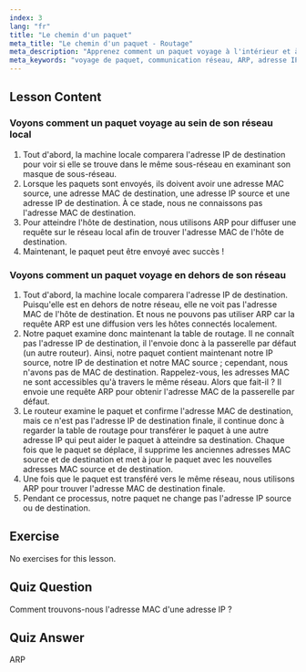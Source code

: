 ```yaml
---
index: 3
lang: "fr"
title: "Le chemin d'un paquet"
meta_title: "Le chemin d'un paquet - Routage"
meta_description: "Apprenez comment un paquet voyage à l'intérieur et à l'extérieur d'un réseau. Comprenez IP, MAC, ARP et les tables de routage pour la communication réseau. Démarrez votre parcours de mise en réseau Linux !"
meta_keywords: "voyage de paquet, communication réseau, ARP, adresse IP, adresse MAC, table de routage, mise en réseau Linux, guide du débutant"
---
```


## Lesson Content

### Voyons comment un paquet voyage au sein de son réseau local

1. Tout d'abord, la machine locale comparera l'adresse IP de destination pour voir si elle se trouve dans le même sous-réseau en examinant son masque de sous-réseau.
2. Lorsque les paquets sont envoyés, ils doivent avoir une adresse MAC source, une adresse MAC de destination, une adresse IP source et une adresse IP de destination. À ce stade, nous ne connaissons pas l'adresse MAC de destination.
3. Pour atteindre l'hôte de destination, nous utilisons ARP pour diffuser une requête sur le réseau local afin de trouver l'adresse MAC de l'hôte de destination.
4. Maintenant, le paquet peut être envoyé avec succès !

### Voyons comment un paquet voyage en dehors de son réseau

1. Tout d'abord, la machine locale comparera l'adresse IP de destination. Puisqu'elle est en dehors de notre réseau, elle ne voit pas l'adresse MAC de l'hôte de destination. Et nous ne pouvons pas utiliser ARP car la requête ARP est une diffusion vers les hôtes connectés localement.
2. Notre paquet examine donc maintenant la table de routage. Il ne connaît pas l'adresse IP de destination, il l'envoie donc à la passerelle par défaut (un autre routeur). Ainsi, notre paquet contient maintenant notre IP source, notre IP de destination et notre MAC source ; cependant, nous n'avons pas de MAC de destination. Rappelez-vous, les adresses MAC ne sont accessibles qu'à travers le même réseau. Alors que fait-il ? Il envoie une requête ARP pour obtenir l'adresse MAC de la passerelle par défaut.
3. Le routeur examine le paquet et confirme l'adresse MAC de destination, mais ce n'est pas l'adresse IP de destination finale, il continue donc à regarder la table de routage pour transférer le paquet à une autre adresse IP qui peut aider le paquet à atteindre sa destination. Chaque fois que le paquet se déplace, il supprime les anciennes adresses MAC source et de destination et met à jour le paquet avec les nouvelles adresses MAC source et de destination.
4. Une fois que le paquet est transféré vers le même réseau, nous utilisons ARP pour trouver l'adresse MAC de destination finale.
5. Pendant ce processus, notre paquet ne change pas l'adresse IP source ou de destination.

## Exercise

No exercises for this lesson.

## Quiz Question

Comment trouvons-nous l'adresse MAC d'une adresse IP ?

## Quiz Answer

ARP
